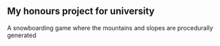 ## My honours project for university

A snowboarding game where the mountains and slopes are procedurally generated
